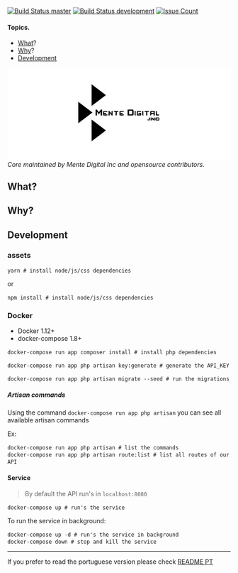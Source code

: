 [![Build Status master](https://travis-ci.org/doesangueorg/doesangueweb.svg?branch=master)](https://travis-ci.org/doesangueorg/doesangueweb)
[![Build Status development](https://travis-ci.org/doesangueorg/doesangueweb.svg?branch=development)](https://travis-ci.org/doesangueorg/doesangueweb)
 [![Issue Count](https://codeclimate.com/github/JoseCage/doesangue.me/badges/issue_count.svg)](https://codeclimate.com/github/JoseCage/doesangue.me)

#### Topics.
* [What](#what)?
* [Why](#why)?
* [Development](#development)

![Mente Digital HQ](public/img/logo.jpg)
*Core maintained by Mente Digital Inc and opensource contributors.*

## What?


## Why?


## Development

### assets

```shell
yarn # install node/js/css dependencies
```
or
```shell
npm install # install node/js/css dependencies
```

### Docker

- Docker 1.12+
- docker-compose 1.8+

```shell
docker-compose run app composer install # install php dependencies
```

```shell
docker-compose run app php artisan key:generate # generate the API_KEY
```

```shell
docker-compose run app php artisan migrate --seed # run the migrations
```

##### Artisan commands
Using the command `docker-compose run app php artisan` you can see all available artisan commands

Ex:

```shell
docker-compose run app php artisan # list the commands
docker-compose run app php artisan route:list # list all routes of our API
```

#### Service
> By default the API run's in `localhost:8080`

```shell
docker-compose up # run's the service
```

To run the service in background:

```shell
docker-compose up -d # run's the service in background
docker-compose down # stop and kill the service
```

-----------------
If you prefer to read the portuguese version please check [README PT](README_PT.md) 

